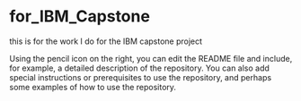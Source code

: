 # for_IBM_Capstone
this is for the work I do for the IBM capstone project

Using the pencil icon on the right, you can edit the README file and include, for example, a detailed description of the repository. You can also add special instructions or prerequisites to use the repository, and perhaps some examples of how to use the repository.


